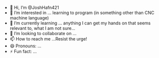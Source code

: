 - 👋 Hi, I’m @JoshHafn421
- 👀 I’m interested in ... learning to program (in something other than CNC machine language)
- 🌱 I’m currently learning ... anything I can get my hands on that seems relevant to, what I am not sure...
- 💞️ I’m looking to collaborate on ...
- 📫 How to reach me ...Resist the urge!
- 😄 Pronouns: ...
- ⚡ Fun fact: ...

<!---
JoshHafn421/JoshHafn421 is a ✨ special ✨ repository because its `README.md` (this file) appears on your GitHub profile.
You can click the Preview link to take a look at your changes.
--->

